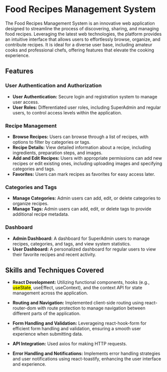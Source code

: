 # Food Recipes Management System

The Food Recipes Management System is an innovative web application designed to streamline the process of discovering, sharing, and managing food recipes.
Leveraging the latest web technologies, the platform provides an intuitive interface that allows users to effortlessly browse, organize, and contribute recipes.
It is ideal for a diverse user base, including amateur cooks and professional chefs, offering features that elevate the cooking experience.

## Features
### User Authentication and Authorization
* <b>User Authentication:</b> Secure login and registration system to manage user access.
* <b>User Roles:</b> Differentiated user roles, including SuperAdmin and regular users, to control access levels within the application.

### Recipe Management
* <b>Browse Recipes:</b> Users can browse through a list of recipes, with options to filter by categories or tags.
* <b>Recipe Details:</b> View detailed information about a recipe, including ingredients, preparation steps, and images.
* <b>Add and Edit Recipes:</b> Users with appropriate permissions can add new recipes or edit existing ones, including uploading images and specifying categories and tags.
* <b>Favorites:</b> Users can mark recipes as favorites for easy access later.
  
### Categories and Tags
* <b>Manage Categories:</b> Admin users can add, edit, or delete categories to organize recipes.
* <b>Manage Tags:</b> Admin users can add, edit, or delete tags to provide additional recipe metadata.

### Dashboard
* <b>Admin Dashboard:</b> A dashboard for SuperAdmin users to manage recipes, categories, and tags, and view system statistics.
* <b>User Dashboard:</b> A personalized dashboard for regular users to view their favorite recipes and recent activity.

## Skills and Techniques Covered
* <b>React Development:</b> Utilizing functional components, hooks (e.g., <mark>useState</mark>, useEffect, useContext), and the context API for state management across the application.

* <b>Routing and Navigation:</b> Implemented client-side routing using react-router-dom with route protection to manage navigation between different parts of the application.

* <b>Form Handling and Validation:</b> Leverageing react-hook-form for efficient form handling and validation, ensuring a smooth user experience when submitting data.

* <b>API Integration:</b> Used axios for making HTTP requests.

* <b>Error Handling and Notifications:</b> Implements error handling strategies and user notifications using react-toastify, enhancing the user interface and experience.
